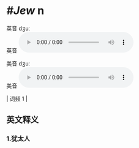 # ***\#Jew*** n
英音 dʒuː  
英音
<audio src="./media/Jew1.aac" controls="controls"></audio>

美音 dʒuː  
美音
<audio src="./media/Jew2.aac" controls="controls"></audio>



| 词频 1 |  

英文释义
---
### 1.**犹太人**  


